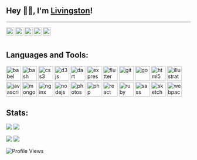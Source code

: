 ## Hey 👋🏽, I'm [Livingston](https://livi.co)!

---

<a href="https://twitter.com/delivi">
  <img align="left" alt="Livingston Samuel | Twitter" width="22px" src="https://cdn.jsdelivr.net/npm/simple-icons@v3/icons/twitter.svg" />
</a>
<a href="https://www.linkedin.com/in/delivi/">
  <img align="left" alt="Livingston's LinkedIN" width="22px" src="https://cdn.jsdelivr.net/npm/simple-icons@v3/icons/linkedin.svg" />
</a>
<a href="https://codesandbox.io/u/livingston">
  <img align="left" alt="Livingston's CodeSandbox" width="22px" src="https://cdn.jsdelivr.net/npm/simple-icons@v3/icons/codesandbox.svg" />
</a>
<a href="https://codepen.io/livingston">
  <img align="left" alt="Livingston's CodePen" width="22px" src="https://cdn.jsdelivr.net/npm/simple-icons@v3/icons/codepen.svg" />
</a>
<a href="https://keybase.io/livingston">
  <img align="left" alt="Livingston's Keybase" width="22px" src="https://cdn.jsdelivr.net/npm/simple-icons@v3/icons/keybase.svg" />
</a>
<br/>
<br/>

## Languages and Tools:

<p align="left">
<img src="https://www.vectorlogo.zone/logos/babeljs/babeljs-icon.svg" alt="babel" width="40" height="40"/>
<img src="https://www.vectorlogo.zone/logos/gnu_bash/gnu_bash-icon.svg" alt="bash" width="40" height="40"/>
<img src="https://devicons.github.io/devicon/devicon.git/icons/css3/css3-original-wordmark.svg" alt="css3" width="40" height="40"/>
<img src="https://devicons.github.io/devicon/devicon.git/icons/d3js/d3js-original.svg" alt="d3js" width="40" height="40"/>
<img src="https://www.vectorlogo.zone/logos/dartlang/dartlang-icon.svg" alt="dart" width="40" height="40"/>
<img src="https://devicons.github.io/devicon/devicon.git/icons/express/express-original-wordmark.svg" alt="express" width="40" height="40"/>
<img src="https://www.vectorlogo.zone/logos/flutterio/flutterio-icon.svg" alt="flutter" width="40" height="40"/>
<img src="https://www.vectorlogo.zone/logos/git-scm/git-scm-icon.svg" alt="git" width="40" height="40"/>
<img src="https://devicons.github.io/devicon/devicon.git/icons/go/go-original.svg" alt="go" width="40" height="40"/>
<img src="https://devicons.github.io/devicon/devicon.git/icons/html5/html5-original-wordmark.svg" alt="html5" width="40" height="40"/>
<img src="https://www.vectorlogo.zone/logos/adobe_illustrator/adobe_illustrator-icon.svg" alt="illustrator" width="40" height="40"/>
<img src="https://devicons.github.io/devicon/devicon.git/icons/javascript/javascript-original.svg" alt="javascript" width="40" height="40"/>
<img src="https://devicons.github.io/devicon/devicon.git/icons/mongodb/mongodb-original-wordmark.svg" alt="mongodb" width="40" height="40"/>
<img src="https://devicons.github.io/devicon/devicon.git/icons/nginx/nginx-original.svg" alt="nginx" width="40" height="40"/>
<img src="https://devicons.github.io/devicon/devicon.git/icons/nodejs/nodejs-original-wordmark.svg" alt="nodejs" width="40" height="40"/>
<img src="https://devicons.github.io/devicon/devicon.git/icons/photoshop/photoshop-plain.svg" alt="photoshop" width="40" height="40"/>
<img src="https://devicons.github.io/devicon/devicon.git/icons/php/php-original.svg" alt="php" width="40" height="40"/>
<img src="https://devicons.github.io/devicon/devicon.git/icons/react/react-original-wordmark.svg" alt="react" width="40" height="40"/>
<img src="https://devicons.github.io/devicon/devicon.git/icons/ruby/ruby-original-wordmark.svg" alt="ruby" width="40" height="40"/>
<img src="https://devicons.github.io/devicon/devicon.git/icons/sass/sass-original.svg" alt="sass" width="40" height="40"/>
<img src="https://www.vectorlogo.zone/logos/sketchapp/sketchapp-icon.svg" alt="sketch" width="40" height="40"/>
<img src="https://devicons.github.io/devicon/devicon.git/icons/webpack/webpack-original.svg" alt="webpack" width="40" height="40"/></p>

## Stats:

<p align="left">
<img src="https://github-readme-stats.vercel.app/api?username=livingston&show_icons=true&include_all_commits=true&hide_border=true&line_height=27" />
<img src="https://github-readme-stats.vercel.app/api/top-langs/?username=livingston&hide_border=true" />
</p>

<p align="left">
<img src="https://badges.pufler.dev/years/livingston" />
<img src="https://badges.pufler.dev/repos/livingston" />
</p>

![Profile Views](https://komarev.com/ghpvc/?username=livingston&style=flat-square)
